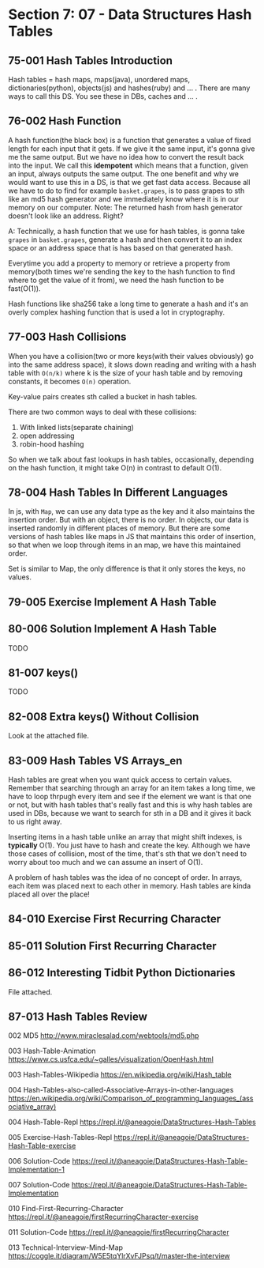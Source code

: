 # Section 7: 07 - Data Structures Hash Tables

## 75-001 Hash Tables Introduction
Hash tables = hash maps, maps(java), unordered maps, dictionaries(python), objects(js) and hashes(ruby) and ... . There are many ways to call this DS.
You see these in DBs, caches and ... .


## 76-002 Hash Function
A hash function(the black box) is a function that generates a value of fixed length for each input that it gets. If we give it the same input, it's gonna give me the
same output. But we have no idea how to convert the result back into the input. We call this **idempotent** which means that a function, given an input,
always outputs the same output. The one benefit and why we would want to use this in a DS, is that we get fast data access. Because all we have to do to find for example
`basket.grapes`, is to pass grapes to sth like an md5 hash generator and we immediately know where it is in our memory on our computer. Note: The returned hash from
hash generator doesn't look like an address. Right?

A: Technically, a hash function that we use for hash tables, is gonna take `grapes` in `basket.grapes`, generate a hash and then convert it to an index space or an address space 
that is has based on that generated hash.

Everytime you add a property to memory or retrieve a property from memory(both times we're sending the key to the hash function to find where to get the value of it from),
we need the hash function to be fast(O(1)).

Hash functions like sha256 take a long time to generate a hash and it's an overly complex hashing function that is used a lot in cryptography.

## 77-003 Hash Collisions
When you have a collision(two or more keys(with their values obviously) go into the same address space), it slows down reading and writing with a hash table 
with `O(n/k)` where k is the size of your hash table and by removing constants, it becomes `O(n)` operation.

Key-value pairs creates sth called a bucket in hash tables.

There are two common ways to deal with these collisions:
1) With linked lists(separate chaining)
2) open addressing
3) robin-hood hashing

So when we talk about fast lookups in hash tables, occasionally, depending on the hash function, it might take O(n) in contrast to default O(1).

## 78-004 Hash Tables In Different Languages
In js, with `Map`, we can use any data type as the key and it also maintains the insertion order. But with an object, there is no order. In objects, our data
is inserted randomly in different places of memory. But there are some versions of hash tables like maps in JS that maintains this order of insertion, so that when we
loop through items in an map, we have this maintained order.

Set is similar to Map, the only difference is that it only stores the keys, no values.

## 79-005 Exercise Implement A Hash Table
## 80-006 Solution Implement A Hash Table
TODO

## 81-007 keys()
TODO
## 82-008 Extra keys() Without Collision
Look at the attached file.

## 83-009 Hash Tables VS Arrays_en
Hash tables are great when you want quick access to certain values. Remember that searching through an array for an item takes a long time, we have to
loop thrpugh every item and see if the element we want is that one or not, but with hash tables that's really fast and this is why hash tables are used in DBs,
because we want to search for sth in a DB and it gives it back to us right away. 

Inserting items in a hash table unlike an array that might shift indexes, is **typically** O(1). You just have to hash and create the key. Although
we have those cases of collision, most of the time, that's sth that we don't need to worry about too much and we can assume an insert of O(1).

A problem of hash tables was the idea of no concept of order. In arrays, each item was placed next to each other in memory. Hash tables are kinda placed all over
the place!

## 84-010 Exercise First Recurring Character
## 85-011 Solution First Recurring Character
## 86-012 Interesting Tidbit Python Dictionaries
File attached.

## 87-013 Hash Tables Review

002 MD5
http://www.miraclesalad.com/webtools/md5.php

003 Hash-Table-Animation
https://www.cs.usfca.edu/~galles/visualization/OpenHash.html

003 Hash-Tables-Wikipedia
https://en.wikipedia.org/wiki/Hash_table

004 Hash-Tables-also-called-Associative-Arrays-in-other-languages
https://en.wikipedia.org/wiki/Comparison_of_programming_languages_(associative_array)

004 Hash-Table-Repl
https://repl.it/@aneagoie/DataStructures-Hash-Tables

005 Exercise-Hash-Tables-Repl
https://repl.it/@aneagoie/DataStructures-Hash-Table-exercise

006 Solution-Code
https://repl.it/@aneagoie/DataStructures-Hash-Table-Implementation-1

007 Solution-Code
https://repl.it/@aneagoie/DataStructures-Hash-Table-Implementation

010 Find-First-Recurring-Character
https://repl.it/@aneagoie/firstRecurringCharacter-exercise

011 Solution-Code
https://repl.it/@aneagoie/firstRecurringCharacter

013 Technical-Interview-Mind-Map
https://coggle.it/diagram/W5E5tqYlrXvFJPsq/t/master-the-interview

